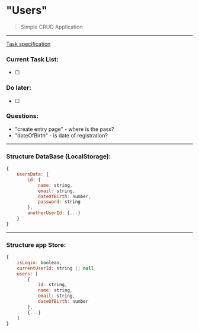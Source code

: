 # "Users"
> Simple CRUD Application
***

[Task specification](./SPECIFICATION.md)

### Current Task List:
- [ ]

### Do later:
- [ ]

### Questions:
- "create entry page" - where is the pass?
- "dateOfBirth" - is date of registration?

***

### Structure DataBase (LocalStorage):

```javascript
{
	usersData: {
		id: {
			name: string,
			email: string,
			dateOfBirth: number,
			password: string
		},
		anotherUserId: {...}
	}
}
```

***

### Structure app Store:

```javascript
{
	isLogin: boolean,
	currentUserId: string || null,
	users: [
		{
			id: string,
			name: string,
			email: string,
			dateOfBirth: number
		},
		{...}
	]
}
```